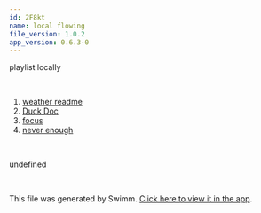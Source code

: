 ```yaml
---
id: 2F8kt
name: local flowing
file_version: 1.0.2
app_version: 0.6.3-0
---
```


<!-- Intro - Do not remove this comment -->
playlist locally

<br/>

<!-- Steps - Do not remove this comment -->
1. [weather readme](https://raw.githubusercontent.com/AddieCohen/stoke-weather/main/README.md)
2. [Duck Doc](https://swimm.io/link?l=c3dpbW0lM0ElMkYlMkZyZXBvcyUyRloybDBhSFZpSlROQkpUTkJZV1JrYVdVdGRHVnpkR2x1WnlVelFTVXpRVUZrWkdsbFEyOW9aVzQlM0QlMkZkb2NzJTJGbVY2TFg=)
3. [focus](https://swimm.io/link?l=c3dpbW0lM0ElMkYlMkZyZXBvcyUyRloybDBhSFZpSlROQkpUTkJZV1JrYVdVdGRHVnpkR2x1WnlVelFTVXpRVUZrWkdsbFEyOW9aVzQlM0QlMkZkb2NzJTJGcm9Qam0=)
4. [never enough](https://www.youtube.com/watch?v=6jZVsr7q-tE)


<br/>

<!-- Summary - Do not remove this comment -->
undefined

<br/>

This file was generated by Swimm. [Click here to view it in the app](https://swimm.io/link?l=c3dpbW0lM0ElMkYlMkZyZXBvcyUyRloybDBhSFZpSlROQkpUTkJjM1J2YTJVdGQyVmhkR2hsY2lVelFTVXpRVUZrWkdsbFEyOW9aVzQlM0QlMkZkb2NzJTJGMkY4a3Q=).